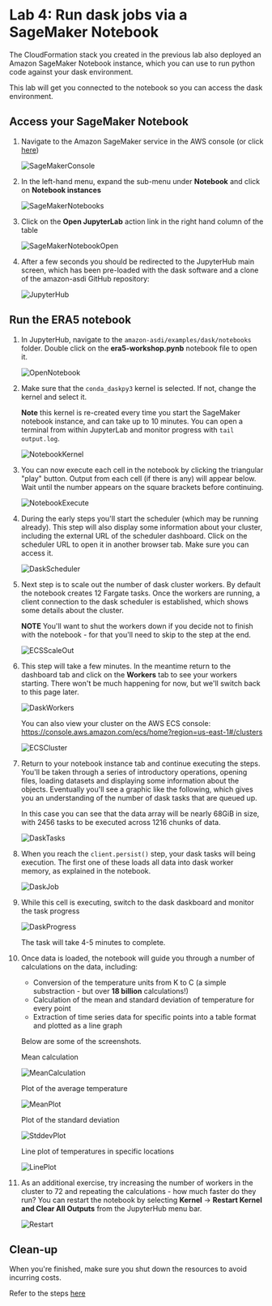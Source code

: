 # Lab 4: Run dask jobs via a SageMaker Notebook
The CloudFormation stack you created in the previous lab also deployed an Amazon SageMaker Notebook instance, which you can use to run python code against your dask environment.

This lab will get you connected to the notebook so you can access the dask environment.

## Access your SageMaker Notebook
1. Navigate to the Amazon SageMaker service in the AWS console (or click [here](https://console.aws.amazon.com/sagemaker/home))

    ![SageMakerConsole](workshop/0401-SageMaker.png)

1. In the left-hand menu, expand the sub-menu under **Notebook** and click on **Notebook instances**

    ![SageMakerNotebooks](workshop/0402-SageMakerNotebook.png)

1. Click on the **Open JupyterLab** action link in the right hand column of the table

    ![SageMakerNotebookOpen](workshop/0403-SageMakerNotebookOpen.png)

1. After a few seconds you should be redirected to the JupyterHub main screen, which has been pre-loaded with the dask software and a clone of the amazon-asdi GitHub repository:

    ![JupyterHub](workshop/0404-JupyterHubMain.png)

## Run the ERA5 notebook 
1. In JupyterHub, navigate to the `amazon-asdi/examples/dask/notebooks` folder.  Double click on the **era5-workshop.pynb** notebook file to open it.

    ![OpenNotebook](workshop/0405-OpenNotebook.png)

1. Make sure that the `conda_daskpy3` kernel is selected.  If not, change the kernel and select it.

    **Note** this kernel is re-created every time you start the SageMaker notebook instance, and can take up to 10 minutes.  You can open a terminal from within JupyterLab and monitor progress with `tail output.log`.

    ![NotebookKernel](workshop/0406-NotebookKernel.png)

1. You can now execute each cell in the notebook by clicking the triangular "play" button.  Output from each cell (if there is any) will appear below.  Wait until the number appears on the square brackets before continuing.

    ![NotebookExecute](workshop/0407-NotebookExecute.png)

1. During the early steps you'll start the scheduler (which may be running already).  This step will also display some information about your cluster, including the external URL of the scheduler dashboard.  Click on the scheduler URL to open it in another browser tab.  Make sure you can access it.

    ![DaskScheduler](workshop/0409-DaskScheduler.png)

1. Next step is to scale out the number of dask cluster workers.  By default the notebook creates 12 Fargate tasks.  Once the workers are running, a client connection to the dask scheduler is established, which shows some details about the cluster.

   **NOTE** You'll want to shut the workers down if you decide not to finish with the notebook - for that you'll need to skip to the step at the end.

    ![ECSScaleOut](workshop/0408-ECSScaleOut.png)

1. This step will take a few minutes.  In the meantime return to the dashboard tab and click on the **Workers** tab to see your workers starting.  There won't be much happening for now, but we'll switch back to this page later.

    ![DaskWorkers](workshop/0410-DaskWorkers.png)

   You can also view your cluster on the AWS ECS console: https://console.aws.amazon.com/ecs/home?region=us-east-1#/clusters

    ![ECSCluster](workshop/041005-ECSCluster.png)

1. Return to your notebook instance tab and continue executing the steps.  You'll be taken through a series of introductory operations, opening files, loading datasets and displaying some information about the objects.  Eventually you'll see a graphic like the following, which gives you an understanding of the number of dask tasks that are queued up.

    In this case you can see that the data array will be nearly 68GiB in size, with 2456 tasks to be executed across 1216 chunks of data.  

    ![DaskTasks](workshop/04101-DaskTasks.png)

1. When you reach the `client.persist()` step, your dask tasks will being execution.  The first one of these loads all data into dask worker memory, as explained in the notebook.

    ![DaskJob](workshop/0411-DaskJob.png)

1. While this cell is executing, switch to the dask daskboard and monitor the task progress

    ![DaskProgress](workshop/0412-DaskProgress.png)

    The task will take 4-5 minutes to complete.

1. Once data is loaded, the notebook will guide you through a number of calculations on the data, including:
    * Conversion of the temperature units from K to C (a simple substraction - but over **18 billion** calculations!)
    * Calculation of the mean and standard deviation of temperature for every point
    * Extraction of time series data for specific points into a table format and plotted as a line graph

    Below are some of the screenshots.

    Mean calculation

    ![MeanCalculation](workshop/0413-MeanCalculation.png)

    Plot of the average temperature
 
    ![MeanPlot](workshop/0413-ResultPlot.png)

    Plot of the standard deviation

    ![StddevPlot](workshop/0414-StddevPlot.png)

    Line plot of temperatures in specific locations

    ![LinePlot](workshop/0415-LinePlot.png)

1. As an additional exercise, try increasing the number of workers in the cluster to 72 and repeating the calculations - how much faster do they run?  You can restart the notebook by selecting **Kernel** -> **Restart Kernel and Clear All Outputs** from the JupyterHub menu bar.

    ![Restart](workshop/0416-RestartKernel.png)

## Clean-up
When you're finished, make sure you shut down the resources to avoid incurring costs.

Refer to the steps [here](workshop-05.md)